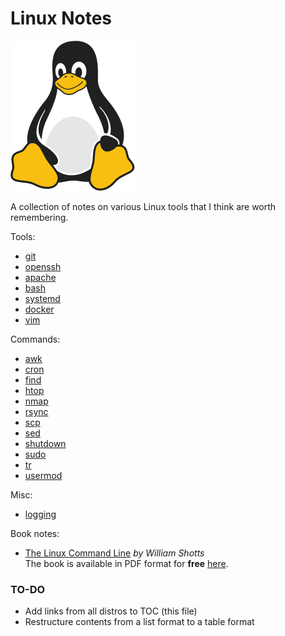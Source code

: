 # Linux Notes 

![Linux Penguin Logo](img/penguin.png)

A collection of notes on various Linux tools that I think are worth remembering. 

Tools:

- [git](tools/git/README.md)
- [openssh](tools/openssh/README.md)
- [apache](tools/apache.md)
- [bash](tools/bash/README.md)
- [systemd](tools/systemd/README.md)
- [docker](tools/docker/README.md)
- [vim](tools/vim/README.md)

Commands:

- [awk](commands/awk.md)
- [cron](commands/cron.md)
- [find](commands/find.md)
- [htop](commands/htop.md)
- [nmap](commands/nmap.md)
- [rsync](commands/rsync.md)
- [scp](commands/scp.md)
- [sed](commands/sed.md)
- [shutdown](commands/shutdown.md)
- [sudo](commands/sudo.md)
- [tr](commands/tr.md)
- [usermod](commands/usermod.md)

Misc:

- [logging](tools/logging.md)

Book notes:

- [The Linux Command Line](book-tlcl/00-intro.md) *by William Shotts*  
  The book is available in PDF format for **free**
  [here](https://www.linuxcommand.org/tlcl.php).

### TO-DO

- Add links from all distros to TOC (this file)
- Restructure contents from a list format to a table format

